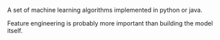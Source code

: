 A set of machine learning algorithms implemented in python or java.

Feature engineering is probably more important than building the  model itself.

